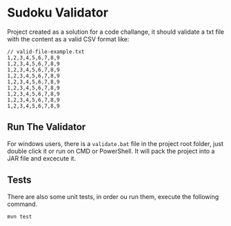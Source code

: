 # Sudoku Validator
Project created as a solution for a code challange, it should validate a txt file with the content as a valid CSV format like:

    // valid-file-example.txt
    1,2,3,4,5,6,7,8,9
    1,2,3,4,5,6,7,8,9
    1,2,3,4,5,6,7,8,9
    1,2,3,4,5,6,7,8,9
    1,2,3,4,5,6,7,8,9
    1,2,3,4,5,6,7,8,9
    1,2,3,4,5,6,7,8,9
    1,2,3,4,5,6,7,8,9
    1,2,3,4,5,6,7,8,9

## Run The Validator
For windows users, there is a `validate.bat` file in the project root folder, just double click it or run on CMD or PowerShell. It will pack the project into a JAR file and excecute it.

## Tests
There are also some unit tests, in order ou run them, execute the following command.

    mvn test

